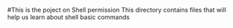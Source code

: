 #This is the poject on Shell permission
This directory contains files that will help us learn about shell basic commands
